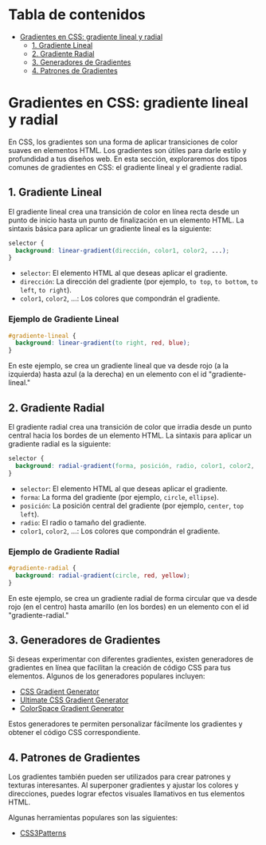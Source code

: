 # Tabla de contenidos

- [Gradientes en CSS: gradiente lineal y radial](#gradientes-en-css-gradiente-lineal-y-radial)
  - [1. Gradiente Lineal](#1-gradiente-lineal)
  - [2. Gradiente Radial](#2-gradiente-radial)
  - [3. Generadores de Gradientes](#3-generadores-de-gradientes)
  - [4. Patrones de Gradientes](#4-patrones-de-gradientes)

# Gradientes en CSS: gradiente lineal y radial

En CSS, los gradientes son una forma de aplicar transiciones de color suaves en elementos HTML. Los gradientes son útiles para darle estilo y profundidad a tus diseños web. En esta sección, exploraremos dos tipos comunes de gradientes en CSS: el gradiente lineal y el gradiente radial.

## 1. Gradiente Lineal

El gradiente lineal crea una transición de color en línea recta desde un punto de inicio hasta un punto de finalización en un elemento HTML. La sintaxis básica para aplicar un gradiente lineal es la siguiente:

```css
selector {
  background: linear-gradient(dirección, color1, color2, ...);
}
```

- `selector`: El elemento HTML al que deseas aplicar el gradiente.
- `dirección`: La dirección del gradiente (por ejemplo, `to top`, `to bottom`, `to left`, `to right`).
- `color1`, `color2`, ...: Los colores que compondrán el gradiente.

### Ejemplo de Gradiente Lineal

```css
#gradiente-lineal {
  background: linear-gradient(to right, red, blue);
}
```

En este ejemplo, se crea un gradiente lineal que va desde rojo (a la izquierda) hasta azul (a la derecha) en un elemento con el id "gradiente-lineal."

## 2. Gradiente Radial

El gradiente radial crea una transición de color que irradia desde un punto central hacia los bordes de un elemento HTML. La sintaxis para aplicar un gradiente radial es la siguiente:

```css
selector {
  background: radial-gradient(forma, posición, radio, color1, color2, ...);
}
```

- `selector`: El elemento HTML al que deseas aplicar el gradiente.
- `forma`: La forma del gradiente (por ejemplo, `circle`, `ellipse`).
- `posición`: La posición central del gradiente (por ejemplo, `center`, `top left`).
- `radio`: El radio o tamaño del gradiente.
- `color1`, `color2`, ...: Los colores que compondrán el gradiente.

### Ejemplo de Gradiente Radial

```css
#gradiente-radial {
  background: radial-gradient(circle, red, yellow);
}
```

En este ejemplo, se crea un gradiente radial de forma circular que va desde rojo (en el centro) hasta amarillo (en los bordes) en un elemento con el id "gradiente-radial."

## 3. Generadores de Gradientes

Si deseas experimentar con diferentes gradientes, existen generadores de gradientes en línea que facilitan la creación de código CSS para tus elementos. Algunos de los generadores populares incluyen:

- [CSS Gradient Generator](https://cssgradient.io/)
- [Ultimate CSS Gradient Generator](https://www.colorzilla.com/gradient-editor/)
- [ColorSpace Gradient Generator](https://mycolor.space/gradient)

Estos generadores te permiten personalizar fácilmente los gradientes y obtener el código CSS correspondiente.

## 4. Patrones de Gradientes

Los gradientes también pueden ser utilizados para crear patrones y texturas interesantes. Al superponer gradientes y ajustar los colores y direcciones, puedes lograr efectos visuales llamativos en tus elementos HTML.

Algunas herramientas populares son las siguientes:

- [CSS3Patterns](https://projects.verou.me/css3patterns/)
